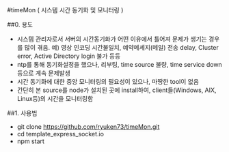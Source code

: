 #timeMon ( 시스템 시간 동기화 및 모니터링 )

##0. 용도
 - 시스템 관리자로서 서버의 시간동기화가 어떤 이유에서 틀어져 문제가 생기는 경우를 많이 겪음.
   예) 영상 인코딩 시간불일치, 예약메세지(메일) 전송 delay, Cluster error, Active Directory login 불가 등등
 - ntp를 통해 동기화설정을 했으나, 리부팅, time source 불량, time service down 등으로 계속 문제발생 
 - 시간 동기화에 대한 중앙 모니터링의 필요성이 있으나, 마땅한 tool이 없음
 - 간단히 본 source를 node가 설치된 곳에 install하여, client들(Windows, AIX, Linux등)의 시간을 모니터링함

##1. 사용법
- git clone https://github.com/ryuken73/timeMon.git
- cd template_express_socket.io
- npm start 
